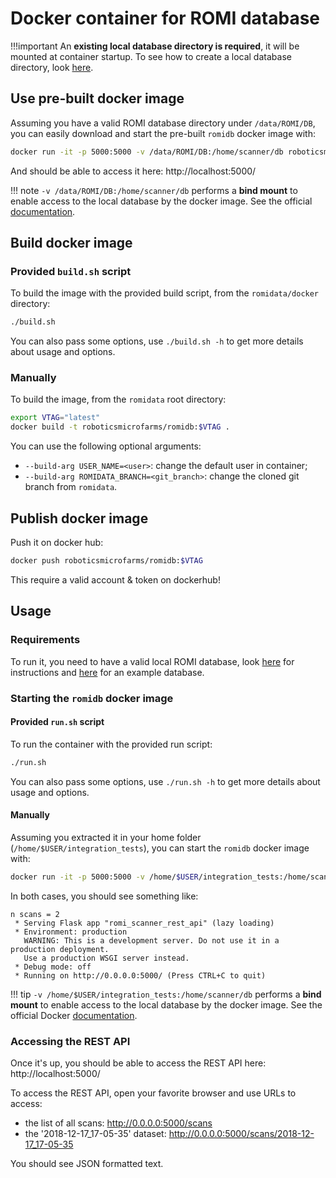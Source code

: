 Docker container for ROMI database
==================================

!!!important
    An **existing local database directory is required**, it will be mounted at container startup.
    To see how to create a local database directory, look [here](../install/romidb_setup.md#initialize-a-romi-database).


## Use pre-built docker image
Assuming you have a valid ROMI database directory under `/data/ROMI/DB`, you can easily download and start the pre-built `romidb` docker image with:
```bash
docker run -it -p 5000:5000 -v /data/ROMI/DB:/home/scanner/db roboticsmicrofarms/romidb:$VTAG
```
And should be able to access it here: http://localhost:5000/

!!! note
    `-v /data/ROMI/DB:/home/scanner/db` performs a **bind mount** to enable access to the local database by the docker image. See the official [documentation](https://docs.docker.com/storage/bind-mounts/).


## Build docker image

### Provided `build.sh` script
To build the image with the provided build script, from the `romidata/docker` directory:
```bash
./build.sh
```
You can also pass some options, use `./build.sh -h` to get more details about usage and options.


### Manually
To build the image, from the `romidata` root directory:
```bash
export VTAG="latest"
docker build -t roboticsmicrofarms/romidb:$VTAG .
```

You can use the following optional arguments:

* `--build-arg USER_NAME=<user>`: change the default user in container;
* `--build-arg ROMIDATA_BRANCH=<git_branch>`: change the cloned git branch from `romidata`.


## Publish docker image
Push it on docker hub:
```bash
docker push roboticsmicrofarms/romidb:$VTAG
```
This require a valid account & token on dockerhub!


## Usage


### Requirements
To run it, you need to have a valid local ROMI database, look [here](https://docs.romi-project.eu/Scanner/install/romidb_setup/#initialize-a-romi-database) for instructions and [here](https://db.romi-project.eu/models/test_db.tar.gz) for an example database.


### Starting the `romidb` docker image

#### Provided `run.sh` script
To run the container with the provided run script:
```bash
./run.sh
```
You can also pass some options, use `./run.sh -h` to get more details about usage and options.


#### Manually
Assuming you extracted it in your home folder (`/home/$USER/integration_tests`), you can start the `romidb` docker image with:
```bash
docker run -it -p 5000:5000 -v /home/$USER/integration_tests:/home/scanner/db romidb:$VTAG
```


In both cases, you should see something like:
```
n scans = 2
 * Serving Flask app "romi_scanner_rest_api" (lazy loading)
 * Environment: production
   WARNING: This is a development server. Do not use it in a production deployment.
   Use a production WSGI server instead.
 * Debug mode: off
 * Running on http://0.0.0.0:5000/ (Press CTRL+C to quit)
```

!!! tip
    `-v /home/$USER/integration_tests:/home/scanner/db` performs a **bind mount** to enable access to the local database by the docker image. See the official Docker [documentation](https://docs.docker.com/storage/bind-mounts/).

### Accessing the REST API
Once it's up, you should be able to access the REST API here: http://localhost:5000/

To access the REST API, open your favorite browser and use URLs to access:

* the list of all scans: http://0.0.0.0:5000/scans
* the '2018-12-17_17-05-35' dataset: http://0.0.0.0:5000/scans/2018-12-17_17-05-35

You should see JSON formatted text.

